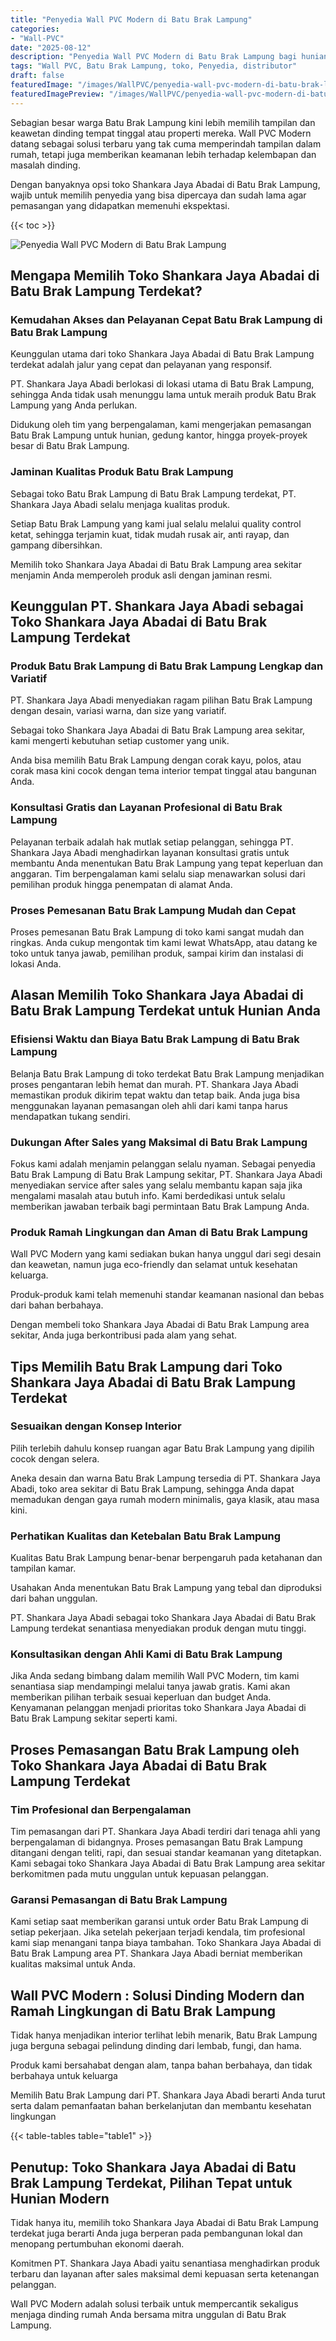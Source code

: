 ```yaml
---
title: "Penyedia Wall PVC Modern di Batu Brak Lampung"
categories:
- "Wall-PVC"
date: "2025-08-12"
description: "Penyedia Wall PVC Modern di Batu Brak Lampung bagi hunian, perkantoran, serta gerai. Panel berkualitas, pilihan motif, pilihan warna modern, dengan jasa penempatan oleh tenaga ahli ahli dan jaminan resmi!|Jasa penyediaan Wall PVC Modern di Batu Brak Lampung bagi keperluan tempat tinggal, kantor, maupun toko, beserta panel berkualitas dan instalasi oleh tenaga ahli berpengalaman dan garansi resmi.|Alternatif Wall PVC Modern di Batu Brak Lampung yang terpercaya untuk tempat tinggal, kantor, serta toko, dengan panel berkualitas dan penempatan oleh teknisi ahli dan kepastian resmi.|Penjualan Wall PVC Modern di Batu Brak Lampung bagi rumah, office, dan gerai, dengan produk unggulan dan penempatan dikerjakan oleh tim ahli, dilengkapi beserta kepastian resmi.}"
tags: "Wall PVC, Batu Brak Lampung, toko, Penyedia, distributor"
draft: false
featuredImage: "/images/WallPVC/penyedia-wall-pvc-modern-di-batu-brak-lampung.png"
featuredImagePreview: "/images/WallPVC/penyedia-wall-pvc-modern-di-batu-brak-lampung.png"
---
```


Sebagian besar warga Batu Brak Lampung kini lebih memilih tampilan dan keawetan dinding tempat tinggal atau properti mereka.  Wall PVC Modern  datang sebagai solusi terbaru yang tak cuma memperindah tampilan dalam rumah, tetapi juga memberikan keamanan lebih terhadap kelembapan dan masalah dinding.

Dengan banyaknya opsi toko Shankara Jaya Abadai di Batu Brak Lampung, wajib untuk memilih penyedia yang bisa dipercaya dan sudah lama agar pemasangan yang didapatkan memenuhi ekspektasi.

{{< toc >}}

![Penyedia Wall PVC Modern di Batu Brak Lampung](/images/Wall-PVC/Penyedia-Wall-PVC-Modern-di-Batu-Brak-Lampung.png)


## Mengapa Memilih Toko Shankara Jaya Abadai di Batu Brak Lampung Terdekat?

### Kemudahan Akses dan Pelayanan Cepat Batu Brak Lampung di Batu Brak Lampung

Keunggulan utama dari toko Shankara Jaya Abadai di Batu Brak Lampung terdekat adalah jalur yang cepat dan pelayanan yang responsif.

PT. Shankara Jaya Abadi berlokasi di lokasi utama di Batu Brak Lampung, sehingga Anda tidak usah menunggu lama untuk meraih produk Batu Brak Lampung yang Anda perlukan.

Didukung oleh tim yang berpengalaman, kami mengerjakan pemasangan Batu Brak Lampung untuk hunian, gedung kantor, hingga proyek-proyek besar di Batu Brak Lampung.

### Jaminan Kualitas Produk Batu Brak Lampung

Sebagai toko Batu Brak Lampung di Batu Brak Lampung terdekat, PT. Shankara Jaya Abadi selalu menjaga kualitas produk.

Setiap Batu Brak Lampung yang kami jual selalu melalui quality control ketat, sehingga terjamin kuat, tidak mudah rusak air, anti rayap, dan gampang dibersihkan.

Memilih toko Shankara Jaya Abadai di Batu Brak Lampung area sekitar menjamin Anda memperoleh produk asli dengan jaminan resmi.

## Keunggulan PT. Shankara Jaya Abadi sebagai Toko Shankara Jaya Abadai di Batu Brak Lampung Terdekat

### Produk Batu Brak Lampung di Batu Brak Lampung Lengkap dan Variatif

PT. Shankara Jaya Abadi menyediakan ragam pilihan Batu Brak Lampung dengan desain, variasi warna, dan size yang variatif.

Sebagai toko Shankara Jaya Abadai di Batu Brak Lampung area sekitar, kami mengerti kebutuhan setiap customer yang unik.

Anda bisa memilih Batu Brak Lampung dengan corak kayu, polos, atau corak masa kini cocok dengan tema interior tempat tinggal atau bangunan Anda.

### Konsultasi Gratis dan Layanan Profesional di Batu Brak Lampung

Pelayanan terbaik adalah hak mutlak setiap pelanggan, sehingga PT. Shankara Jaya Abadi menghadirkan layanan konsultasi gratis untuk membantu Anda menentukan Batu Brak Lampung yang tepat keperluan dan anggaran. Tim berpengalaman kami selalu siap menawarkan solusi dari pemilihan produk hingga penempatan di alamat Anda.

### Proses Pemesanan Batu Brak Lampung Mudah dan Cepat

Proses pemesanan Batu Brak Lampung di toko kami sangat mudah dan ringkas. Anda cukup mengontak tim kami lewat WhatsApp, atau datang ke toko untuk tanya jawab, pemilihan produk, sampai kirim dan instalasi di lokasi Anda.

## Alasan Memilih Toko Shankara Jaya Abadai di Batu Brak Lampung Terdekat untuk Hunian Anda

### Efisiensi Waktu dan Biaya Batu Brak Lampung di Batu Brak Lampung

Belanja Batu Brak Lampung di toko terdekat Batu Brak Lampung menjadikan proses pengantaran lebih hemat dan murah. PT. Shankara Jaya Abadi memastikan produk dikirim tepat waktu dan tetap baik. Anda juga bisa menggunakan layanan pemasangan oleh ahli dari kami tanpa harus mendapatkan tukang sendiri.

### Dukungan After Sales yang Maksimal di Batu Brak Lampung

Fokus kami adalah menjamin pelanggan selalu nyaman. Sebagai penyedia Batu Brak Lampung di Batu Brak Lampung sekitar, PT. Shankara Jaya Abadi menyediakan service after sales yang selalu membantu kapan saja jika mengalami masalah atau butuh info. Kami berdedikasi untuk selalu memberikan jawaban terbaik bagi permintaan Batu Brak Lampung Anda.

### Produk Ramah Lingkungan dan Aman di Batu Brak Lampung

 Wall PVC Modern  yang kami sediakan bukan hanya unggul dari segi desain dan keawetan, namun juga eco-friendly dan selamat untuk kesehatan keluarga.

Produk-produk kami telah memenuhi standar keamanan nasional dan bebas dari bahan berbahaya.

Dengan membeli toko Shankara Jaya Abadai di Batu Brak Lampung area sekitar, Anda juga berkontribusi pada alam yang sehat.

## Tips Memilih Batu Brak Lampung dari Toko Shankara Jaya Abadai di Batu Brak Lampung Terdekat

### Sesuaikan dengan Konsep Interior 

Pilih terlebih dahulu konsep ruangan agar Batu Brak Lampung yang dipilih cocok dengan selera.

Aneka desain dan warna Batu Brak Lampung tersedia di PT. Shankara Jaya Abadi, toko area sekitar di Batu Brak Lampung, sehingga Anda dapat memadukan dengan gaya rumah modern minimalis, gaya klasik, atau masa kini.

### Perhatikan Kualitas dan Ketebalan Batu Brak Lampung

Kualitas Batu Brak Lampung benar-benar berpengaruh pada ketahanan dan tampilan kamar.

Usahakan Anda menentukan Batu Brak Lampung yang tebal dan diproduksi dari bahan unggulan.

PT. Shankara Jaya Abadi sebagai toko Shankara Jaya Abadai di Batu Brak Lampung terdekat senantiasa menyediakan produk dengan mutu tinggi.

### Konsultasikan dengan Ahli Kami di Batu Brak Lampung

Jika Anda sedang bimbang dalam memilih Wall PVC Modern, tim kami senantiasa siap mendampingi melalui tanya jawab gratis. Kami akan memberikan pilihan terbaik sesuai keperluan dan budget Anda. Kenyamanan pelanggan menjadi prioritas toko Shankara Jaya Abadai di Batu Brak Lampung sekitar seperti kami.

## Proses Pemasangan Batu Brak Lampung oleh Toko Shankara Jaya Abadai di Batu Brak Lampung Terdekat

### Tim Profesional dan Berpengalaman

Tim pemasangan dari PT. Shankara Jaya Abadi terdiri dari tenaga ahli yang berpengalaman di bidangnya. Proses pemasangan Batu Brak Lampung ditangani dengan teliti, rapi, dan sesuai standar keamanan yang ditetapkan. Kami sebagai toko Shankara Jaya Abadai di Batu Brak Lampung area sekitar berkomitmen pada mutu unggulan untuk kepuasan pelanggan.

### Garansi Pemasangan di Batu Brak Lampung

Kami setiap saat memberikan garansi untuk order Batu Brak Lampung di setiap pekerjaan. Jika setelah pekerjaan terjadi kendala, tim profesional kami siap menangani tanpa biaya tambahan. Toko Shankara Jaya Abadai di Batu Brak Lampung area PT. Shankara Jaya Abadi berniat memberikan kualitas maksimal untuk Anda.

##  Wall PVC Modern : Solusi Dinding Modern dan Ramah Lingkungan di Batu Brak Lampung

Tidak hanya menjadikan interior terlihat lebih menarik, Batu Brak Lampung juga berguna sebagai pelindung dinding dari lembab, fungi, dan hama.

Produk kami bersahabat dengan alam, tanpa bahan berbahaya, dan tidak berbahaya untuk keluarga

Memilih Batu Brak Lampung dari PT. Shankara Jaya Abadi berarti Anda turut serta dalam pemanfaatan bahan berkelanjutan dan membantu kesehatan lingkungan

{{< table-tables table="table1" >}}

## Penutup: Toko Shankara Jaya Abadai di Batu Brak Lampung Terdekat, Pilihan Tepat untuk Hunian Modern

Tidak hanya itu, memilih toko Shankara Jaya Abadai di Batu Brak Lampung terdekat juga berarti Anda juga berperan pada pembangunan lokal dan menopang pertumbuhan ekonomi daerah.

Komitmen PT. Shankara Jaya Abadi yaitu senantiasa menghadirkan produk terbaru dan layanan after sales maksimal demi kepuasan serta ketenangan pelanggan.

 Wall PVC Modern  adalah solusi terbaik untuk mempercantik sekaligus menjaga dinding rumah Anda bersama mitra unggulan di Batu Brak Lampung.
